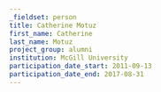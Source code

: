 ```yaml
---
_fieldset: person
title: Catherine Motuz
first_name: Catherine
last_name: Motuz
project_group: alumni
institution: McGill University
participation_date_start: 2011-09-13
participation_date_end: 2017-08-31
---
```

